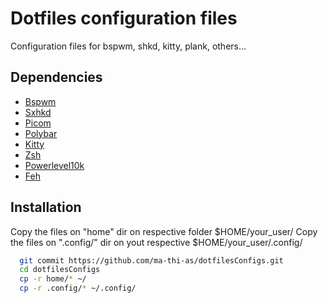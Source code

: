 
# Dotfiles configuration files

Configuration files for bspwm, shkd, kitty, plank, others...




## Dependencies

 - [Bspwm]()
 - [Sxhkd]()
 - [Picom]()
 - [Polybar]()
 - [Kitty]()
 - [Zsh]()
 - [Powerlevel10k]()
 - [Feh]()


## Installation

Copy the files on "home" dir on respective folder $HOME/your_user/
Copy the files on ".config/" dir on yout respective $HOME/your_user/.config/

```bash
  git commit https://github.com/ma-thi-as/dotfilesConfigs.git
  cd dotfilesConfigs
  cp -r home/* ~/
  cp -r .config/* ~/.config/
```
